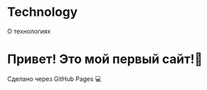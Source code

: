 # Technology
О технологиях
<!DOCTYPE html>
<html>
<head>
</head>
<body>
  <h1>Привет! Это мой первый сайт!🫢</h1>
  <p>Сделано через GitHub Pages 💻</p>
</body>
</html>
